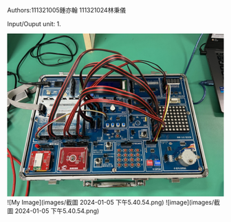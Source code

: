 

Authors:111321005鍾亦翰 111321024林秉儀

Input/Ouput unit:
1.

![My Image](images/IMG_4616.jpg)
![My Image](images/截圖 2024-01-05 下午5.40.54.png)
![image](images/截圖 2024-01-05 下午5.40.54.png)
